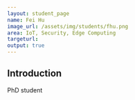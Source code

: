 ```yaml
---
layout: student_page
name: Fei Hu
image_url: /assets/img/students/fhu.png
area: IoT, Security, Edge Computing
targeturl: 
output: true
---
```


## Introduction

PhD student

